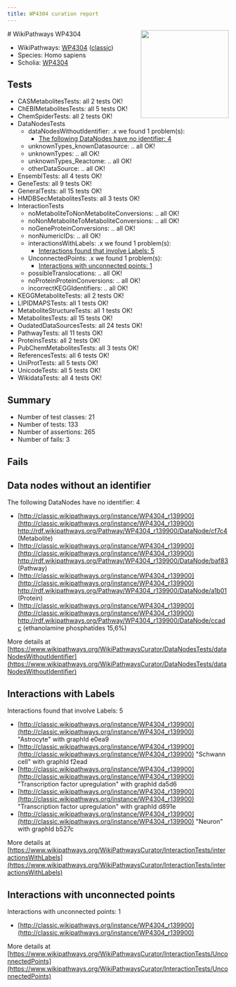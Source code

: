 ```yaml
---
title: WP4304 curation report
---
```


<img style="float: right; width: 200px" src="https://upload.wikimedia.org/wikipedia/commons/thumb/8/83/Wplogo_with_text_500.png/640px-Wplogo_with_text_500.png" />
# WikiPathways WP4304

* WikiPathways: [WP4304](https://wikipathways.org/pathways/WP4304) ([classic](https://classic.wikipathways.org/instance/WP4304))
* Species: Homo sapiens
* Scholia: [WP4304](https://scholia.toolforge.org/wikipathways/WP4304)
## Tests
* CASMetabolitesTests: all 2 tests OK!
* ChEBIMetabolitesTests: all 5 tests OK!
* ChemSpiderTests: all 2 tests OK!
* DataNodesTests
    * dataNodesWithoutIdentifier: .x we found 1 problem(s):
        * [The following DataNodes have no identifier: 4](#d2d32fa3)
    * unknownTypes_knownDatasource: .. all OK!
    * unknownTypes: .. all OK!
    * unknownTypes_Reactome: .. all OK!
    * otherDataSource: .. all OK!
* EnsemblTests: all 4 tests OK!
* GeneTests: all 9 tests OK!
* GeneralTests: all 15 tests OK!
* HMDBSecMetabolitesTests: all 3 tests OK!
* InteractionTests
    * noMetaboliteToNonMetaboliteConversions: .. all OK!
    * noNonMetaboliteToMetaboliteConversions: .. all OK!
    * noGeneProteinConversions: .. all OK!
    * nonNumericIDs: .. all OK!
    * interactionsWithLabels: .x we found 1 problem(s):
        * [Interactions found that involve Labels: 5](#630d267c)
    * UnconnectedPoints: .x we found 1 problem(s):
        * [Interactions with unconnected points: 1](#35a61ad9)
    * possibleTranslocations: .. all OK!
    * noProteinProteinConversions: .. all OK!
    * incorrectKEGGIdentifiers: .. all OK!
* KEGGMetaboliteTests: all 2 tests OK!
* LIPIDMAPSTests: all 1 tests OK!
* MetaboliteStructureTests: all 1 tests OK!
* MetabolitesTests: all 15 tests OK!
* OudatedDataSourcesTests: all 24 tests OK!
* PathwayTests: all 11 tests OK!
* ProteinsTests: all 2 tests OK!
* PubChemMetabolitesTests: all 3 tests OK!
* ReferencesTests: all 6 tests OK!
* UniProtTests: all 5 tests OK!
* UnicodeTests: all 5 tests OK!
* WikidataTests: all 4 tests OK!


## Summary

* Number of test classes: 21
* Number of tests: 133
* Number of assertions: 265
* Number of fails: 3

## Fails

<a name="d2d32fa3" />

## Data nodes without an identifier

The following DataNodes have no identifier: 4

* [http://classic.wikipathways.org/instance/WP4304_r139900](http://classic.wikipathways.org/instance/WP4304_r139900) http://rdf.wikipathways.org/Pathway/WP4304_r139900/DataNode/cf7c4 (Metabolite)
* [http://classic.wikipathways.org/instance/WP4304_r139900](http://classic.wikipathways.org/instance/WP4304_r139900) http://rdf.wikipathways.org/Pathway/WP4304_r139900/DataNode/baf83 (Pathway)
* [http://classic.wikipathways.org/instance/WP4304_r139900](http://classic.wikipathways.org/instance/WP4304_r139900) http://rdf.wikipathways.org/Pathway/WP4304_r139900/DataNode/a1b01 (Protein)
* [http://classic.wikipathways.org/instance/WP4304_r139900](http://classic.wikipathways.org/instance/WP4304_r139900) http://rdf.wikipathways.org/Pathway/WP4304_r139900/DataNode/ccadc (ethanolamine phosphatides 15,6%)


More details at [https://www.wikipathways.org/WikiPathwaysCurator/DataNodesTests/dataNodesWithoutIdentifier](https://www.wikipathways.org/WikiPathwaysCurator/DataNodesTests/dataNodesWithoutIdentifier)

<a name="630d267c" />

## Interactions with Labels

Interactions found that involve Labels: 5

* [http://classic.wikipathways.org/instance/WP4304_r139900](http://classic.wikipathways.org/instance/WP4304_r139900) "Astrocyte" with graphId e0ea9
* [http://classic.wikipathways.org/instance/WP4304_r139900](http://classic.wikipathways.org/instance/WP4304_r139900) "Schwann cell" with graphId f2ead
* [http://classic.wikipathways.org/instance/WP4304_r139900](http://classic.wikipathways.org/instance/WP4304_r139900) "Transcription factor upregulation" with graphId da5d6
* [http://classic.wikipathways.org/instance/WP4304_r139900](http://classic.wikipathways.org/instance/WP4304_r139900) "Transcription factor upregulation" with graphId d891e
* [http://classic.wikipathways.org/instance/WP4304_r139900](http://classic.wikipathways.org/instance/WP4304_r139900) "Neuron" with graphId b527c


More details at [https://www.wikipathways.org/WikiPathwaysCurator/InteractionTests/interactionsWithLabels](https://www.wikipathways.org/WikiPathwaysCurator/InteractionTests/interactionsWithLabels)

<a name="35a61ad9" />

## Interactions with unconnected points

Interactions with unconnected points: 1

* [http://classic.wikipathways.org/instance/WP4304_r139900](http://classic.wikipathways.org/instance/WP4304_r139900)


More details at [https://www.wikipathways.org/WikiPathwaysCurator/InteractionTests/UnconnectedPoints](https://www.wikipathways.org/WikiPathwaysCurator/InteractionTests/UnconnectedPoints)

